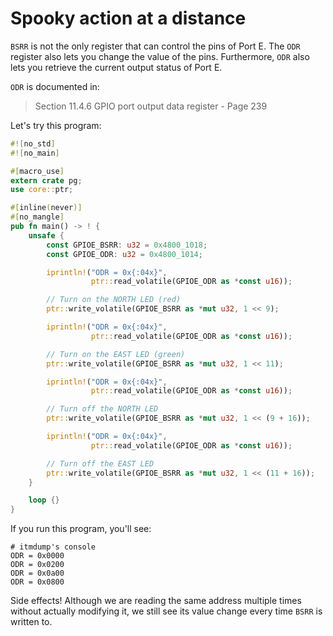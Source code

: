 # Spooky action at a distance

`BSRR` is not the only register that can control the pins of Port E. The `ODR`
register also lets you change the value of the pins. Furthermore, `ODR` also
lets you retrieve the current output status of Port E.

`ODR` is documented in:

> Section 11.4.6 GPIO port output data register - Page 239

Let's try this program:

``` rust
#![no_std]
#![no_main]

#[macro_use]
extern crate pg;
use core::ptr;

#[inline(never)]
#[no_mangle]
pub fn main() -> ! {
    unsafe {
        const GPIOE_BSRR: u32 = 0x4800_1018;
        const GPIOE_ODR: u32 = 0x4800_1014;

        iprintln!("ODR = 0x{:04x}",
                  ptr::read_volatile(GPIOE_ODR as *const u16));

        // Turn on the NORTH LED (red)
        ptr::write_volatile(GPIOE_BSRR as *mut u32, 1 << 9);

        iprintln!("ODR = 0x{:04x}",
                  ptr::read_volatile(GPIOE_ODR as *const u16));

        // Turn on the EAST LED (green)
        ptr::write_volatile(GPIOE_BSRR as *mut u32, 1 << 11);

        iprintln!("ODR = 0x{:04x}",
                  ptr::read_volatile(GPIOE_ODR as *const u16));

        // Turn off the NORTH LED
        ptr::write_volatile(GPIOE_BSRR as *mut u32, 1 << (9 + 16));

        iprintln!("ODR = 0x{:04x}",
                  ptr::read_volatile(GPIOE_ODR as *const u16));

        // Turn off the EAST LED
        ptr::write_volatile(GPIOE_BSRR as *mut u32, 1 << (11 + 16));
    }

    loop {}
}
```

If you run this program, you'll see:

```
# itmdump's console
ODR = 0x0000
ODR = 0x0200
ODR = 0x0a00
ODR = 0x0800
```

Side effects! Although we are reading the same address multiple times without
actually modifying it, we still see its value change every time `BSRR` is
written to.
